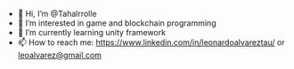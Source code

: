 - 👋 Hi, I’m @Tahalrrolle
- 👀 I’m interested in game and blockchain programming
- 🌱 I’m currently learning unity framework
- 📫 How to reach me: https://www.linkedin.com/in/leonardoalvareztau/ or leoalvarez@gmail.com

<!---
Tahalrrolle/Tahalrrolle is a ✨ special ✨ repository because its `README.md` (this file) appears on your GitHub profile.
You can click the Preview link to take a look at your changes.
--->
